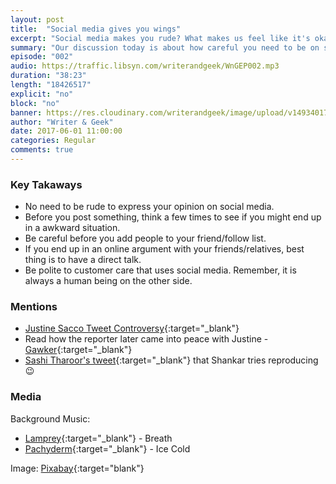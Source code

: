 ```yaml
---
layout: post
title:  "Social media gives you wings"
excerpt: "Social media makes you rude? What makes us feel like it's okay to be?"
summary: "Our discussion today is about how careful you need to be on social media and also on the type of people you see there."
episode: "002"
audio: https://traffic.libsyn.com/writerandgeek/WnGEP002.mp3
duration: "38:23"
length: "18426517"
explicit: "no"
block: "no"
banner: https://res.cloudinary.com/writerandgeek/image/upload/v1493401727/social.png
author: "Writer & Geek"
date: 2017-06-01 11:00:00
categories: Regular
comments: true
---
```


### Key Takaways
- No need to be rude to express your opinion on social media.
- Before you post something, think a few times to see if you might end up in a awkward situation.
- Be careful before you add people to your friend/follow list.
- If you end up in an online argument with your friends/relatives, best thing is to have a direct talk.
- Be polite to customer care that uses social media. Remember, it is always a human being on the other side.

### Mentions

- [Justine Sacco Tweet Controversy](http://www.dailymail.co.uk/femail/article-2955322/Justine-Sacco-reveals-destroyed-life-racist-tweet-trip-Africa.html){:target="_blank"}
- Read how the reporter later came into peace with Justine - [Gawker](http://gawker.com/justine-sacco-is-good-at-her-job-and-how-i-came-to-pea-1653022326){:target="_blank"}
- [Sashi Tharoor's tweet](https://twitter.com/ShashiTharoor/status/861608665517895680){:target="_blank"} that Shankar tries reproducing :wink:

### Media
Background Music: 

- [Lamprey](http://freemusicarchive.org/music/Lamprey/The_Greener_Grass/){:target="_blank"} - Breath
- [Pachyderm](http://freemusicarchive.org/music/Pachyderm/Pachyderm_EP/){:target="_blank"} - Ice Cold

Image: [Pixabay](https://pixabay.com/en/smiley-emoticon-undecided-unsure-1635455/){:target="blank"}